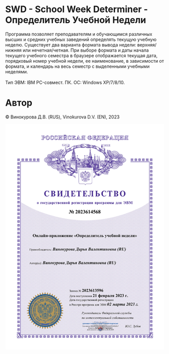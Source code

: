 # SWD - School Week Determiner - Определитель Учебной Недели
Программа позволяет преподавателям и обучающимся различных высших и средних учебных
заведений определять текущую учебную неделю. Существует два варианта формата вывода
недели: верхняя/нижняя или нечетная/четная. При выборе формата и даты начала текущего
учебного семестра в браузере отображается текущая дата, порядковый номер учебной недели,
ее наименование, в зависимости от формата, и календарь на весь семестр с выделенными
учебными неделями. 
<br><br>Тип ЭВМ: IBM PC-совмест. ПК. ОС: Windows ХР/7/8/10.

# Автор
© Винокурова Д.В. (RUS), Vinokurova D.V. (EN), 2023

![Свидетельство на программу ЭВМ](./img/Свидетельство.png)

